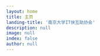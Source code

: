 ```yaml
---
layout: home
title: 主页
landing-title: '南京大学IT侠互助协会'
description: null
image: null
index: false
author: null
---
```


<script>
    document.onkeydown=function(event){
        var e = event || window.event || arguments.callee.caller.arguments[0];
          if(e && e.keyCode==13){ // enter 键
            window.location.href = "https://itxia.club/bonus"
        }
    }; 
</script>